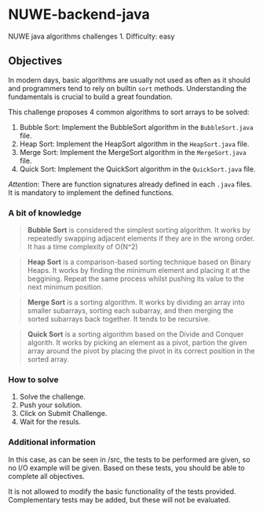 # NUWE-backend-java
NUWE java algorithms challenges 1.
Difficulty: easy

## Objectives

In modern days, basic algorithms are usually not used as often as it should and programmers tend to rely on builtin `sort` methods. Understanding the fundamentals is crucial to build a great foundation.

This challenge proposes 4 common algorithms to sort arrays to be solved:
1. Bubble Sort: Implement the BubbleSort algorithm in the `BubbleSort.java` file.
2. Heap Sort: Implement the HeapSort algorithm in the `HeapSort.java` file.
3. Merge Sort: Implement the MergeSort algorithm in the `MergeSort.java` file.
4. Quick Sort: Implement the QuickSort algorithm in the `QuickSort.java` file.

*Attention*: There are function signatures already defined in each `.java` files. It is mandatory to implement the defined functions. 

### A bit of knowledge

> **Bubble Sort** is considered the simplest sorting algorithm. It works by repeatedly swapping adjacent elements if they are in the wrong order. It has a time complexity of O(N^2)

> **Heap Sort** is a comparison-based sorting technique based on Binary Heaps. It works by finding the minimum element and placing it at the beggining. Repeat the same process whilst pushing its value to the next minimum position.

> **Merge Sort** is a sorting algorithm. It works by dividing an array into smaller subarrays, sorting each subarray, and then merging the sorted subarrays back together. It tends to be recursive.

> **Quick Sort** is a sorting algorithm based on the Divide and Conquer algorith. It works by picking an element as a pivot, partion the given array around the pivot by placing the pivot in its correct position in the sorted array.

### How to solve

1. Solve the challenge.
2. Push your solution.
3. Click on Submit Challenge.
4. Wait for the resuls.

### Additional information

In this case, as can be seen in /src, the tests to be performed are given, so no I/O example will be given.
Based on these tests, you should be able to complete all objectives.

It is not allowed to modify the basic functionality of the tests provided. Complementary tests may be added, but these will not be evaluated.